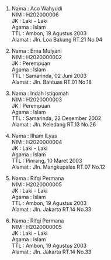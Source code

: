1. Nama   : Aco Wahyudi <br>
   NIM    : H202000006 <br>
   JK     : Laki - Laki <br>
   Agama  : Islam <br>
   TTL    : Ambon, 19 Agustus 2003 <br>
   Alamat : Jln. Loa Bakung RT.21 No.04 <br>

2. Nama   : Erna Mulyani <br>
   NIM    : H2020000002 <br>
   JK     : Perempuan <br>
   Agama  : Islam <br>
   TTL    : Samarinda, 02 Juni 2003 <br>
   Alamat : Jln. Bantuas RT.01 No.18 <br>

3. Nama   : Indah Istiqomah <br>
   NIM    : H2020000003 <br>
   JK     : Perempuan <br>
   Agama  : Islam <br>
   TTL    : Samarinda, 22 Desember 2002 <br>
   Alamat : Jln. Keledang RT.13 No.26 <br>

4. Nama   : Ilham ILyas <br>
   NIM    : H2020000004 <br>
   JK     : Laki - Laki <br>
   Agama  : Islam <br>
   TTL    : Pinrang, 10 Maret 2003 <br>
   Alamat : Jln. Mangkupalas RT.07 No.12 <br>

5. Nama   : Rifqi Permana <br>
   NIM    : H2020000005 <br>
   JK     : Laki - Laki <br>
   Agama  : Islam <br>
   TTL    : Ambon, 19 Agustus 2003 <br>
   Alamat : Jln. Jakarta RT.14 No.33 <br>

6. Nama   : Rifqi Permana <br>
   NIM    : H2020000005 <br>
   JK     : Laki - Laki <br>
   Agama  : Islam <br>
   TTL    : Ambon, 19 Agustus 2003 <br>
   Alamat : Jln. Jakarta RT.14 No.33 <br>

